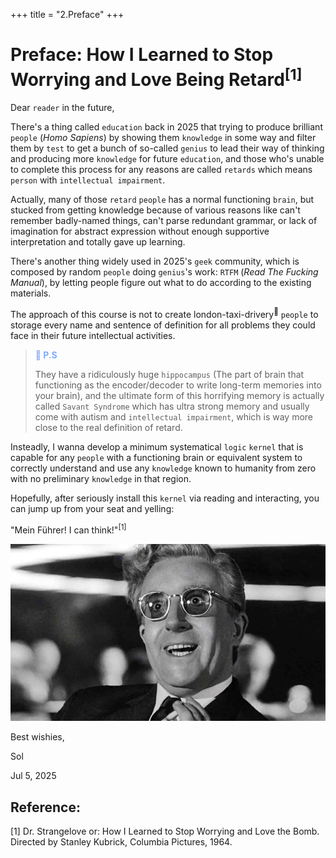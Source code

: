 +++
title = "2.Preface"
+++

# Preface: How I Learned to Stop Worrying and Love Being Retard<sup>[1]</sup>

Dear `reader` in the future,

There's a thing called `education` back in 2025 that trying to produce brilliant `people` (*Homo Sapiens*) by showing them `knowledge` in some way and filter them by `test` to get a bunch of so-called `genius` to lead their way of thinking and producing more `knowledge` for future `education`, and those who's unable to complete this process for any reasons are called `retards` which means `person` with `intellectual impairment`.

Actually, many of those `retard` `people` has a normal functioning `brain`, but stucked from getting knowledge because of various reasons like can't remember badly-named things, can't parse redundant grammar, or lack of imagination for abstract expression without enough supportive interpretation and totally gave up learning. 

There's another thing widely used in 2025's `geek` community, which is composed by random `people` doing `genius`'s work: `RTFM` (*Read The Fucking Manual*), by letting people figure out what to do according to the existing materials.

The approach of this course is not to create london-taxi-drivery<sup></sup> `people` to storage every name and sentence of definition for all problems they could face in their future intellectual activities.

> <span style="color: #82aaff;">** P.S**</span>
>
> They have a ridiculously huge `hippocampus` (The part of brain that functioning as the encoder/decoder to write long-term memories into your brain), and the ultimate form of this horrifying memory is actually called `Savant Syndrome` which has ultra strong memory and usually come with autism and `intellectual impairment`, which is way more close to the real definition of retard.

Insteadly, I wanna develop a minimum systematical `logic` `kernel` that is capable for any `people` with a functioning brain or equivalent system to correctly understand and use any `knowledge` known to humanity from zero with no preliminary `knowledge` in that region.

Hopefully, after seriously install this `kernel` via reading and interacting, you can jump up from your seat and yelling:

"Mein Führer! I can think!"<sup>[1]</sup>

![dr strange love](/assets/TMFR/0.front_matter/dr_strange_love.png)

Best wishies,

Sol

Jul 5, 2025

## Reference:

[1] Dr. Strangelove or: How I Learned to Stop Worrying and Love the Bomb. Directed by Stanley Kubrick, Columbia Pictures, 1964.
